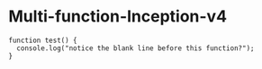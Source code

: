 # Multi-function-Inception-v4
```
function test() {
  console.log("notice the blank line before this function?");
}
```
